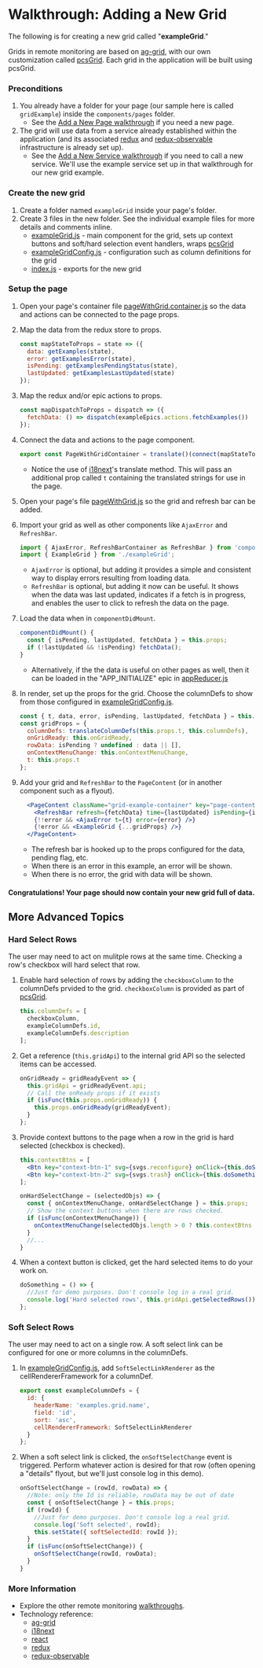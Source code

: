 Walkthrough: Adding a New Grid
==============================

The following is for creating a new grid called "**exampleGrid**."

Grids in remote monitoring are based on [ag-grid][ag-grid], with our own customization called [pcsGrid][pcsGrid]. Each grid in the application will be built using pcsGrid.

### Preconditions
1. You already have a folder for your page (our sample here is called `gridExample`) inside the `components/pages` folder.
    - See the [Add a New Page walkthrough](addNewPage.md) if you need a new page.
1. The grid will use data from a service already established within the application (and its associated [redux][redux] and [redux-observable][redux-obs] infrastructure is already set up).
    - See the [Add a New Service walkthrough](addNewService.md) if you need to call a new service. We'll use the example service set up in that walkthrough for our new grid example.


### Create the new grid
1. Create a folder named `exampleGrid` inside your page's folder.
1. Create 3 files in the new folder. See the individual example files for more details and comments inline.
    - [exampleGrid.js](/src/walkthrough/components/pages/pageWithGrid/exampleGrid/exampleGrid.js) - main component for the grid, sets up context buttons and soft/hard selection event handlers, wraps [pcsGrid][pcsGrid]
    - [exampleGridConfig.js](/src/walkthrough/components/pages/pageWithGrid/exampleGrid/exampleGridConfig.js) - configuration such as column definitions for the grid
    - [index.js](/src/walkthrough/components/pages/pageWithGrid/exampleGrid/index.js) - exports for the new grid

### Setup the page
1. Open your page's container file [pageWithGrid.container.js](/src/walkthrough/components/pages/pageWithGrid/pageWithGrid.container.js) so the data and actions can be connected to the page props.
1. Map the data from the redux store to props.
    ```js
    const mapStateToProps = state => ({
      data: getExamples(state),
      error: getExamplesError(state),
      isPending: getExamplesPendingStatus(state),
      lastUpdated: getExamplesLastUpdated(state)
    });
    ```
1. Map the redux and/or epic actions to props.
    ```js
    const mapDispatchToProps = dispatch => ({
      fetchData: () => dispatch(exampleEpics.actions.fetchExamples())
    });
    ```
1. Connect the data and actions to the page component.
    ```js
    export const PageWithGridContainer = translate()(connect(mapStateToProps, mapDispatchToProps)(PageWithGrid));
    ```
    - Notice the use of [i18next][i18next]'s translate method. This will pass an additional prop called `t` containing the translated strings for use in the page.

1. Open your page's file [pageWithGrid.js](/src/walkthrough/components/pages/pageWithGrid/pageWithGrid.js) so the grid and refresh bar can be added.
1. Import your grid as well as other components like `AjaxError` and `RefreshBar`.
    ```js
    import { AjaxError, RefreshBarContainer as RefreshBar } from 'components/shared';
    import { ExampleGrid } from './exampleGrid';
    ```
    - `AjaxError` is optional, but adding it provides a simple and consistent way to display errors resulting from loading data.
    - `RefreshBar` is optional, but adding it now can be useful. It shows when the data was last updated, indicates if a fetch is in progress, and enables the user to click to refresh the data on the page.
1. Load the data when in `componentDidMount`.
    ```js
    componentDidMount() {
      const { isPending, lastUpdated, fetchData } = this.props;
      if (!lastUpdated && !isPending) fetchData();
    }
    ```
    - Alternatively, if the the data is useful on other pages as well, then it can be loaded in the "APP_INITIALIZE" epic in [appReducer.js](/src/store/reducers/appReducer.js)
1. In render, set up the props for the grid. Choose the columnDefs to show from those configured in [exampleGridConfig.js](/src/walkthrough/components/pages/pageWithGrid/exampleGrid/exampleGridConfig.js).
    ```js
    const { t, data, error, isPending, lastUpdated, fetchData } = this.props;
    const gridProps = {
      columnDefs: translateColumnDefs(this.props.t, this.columnDefs),
      onGridReady: this.onGridReady,
      rowData: isPending ? undefined : data || [],
      onContextMenuChange: this.onContextMenuChange,
      t: this.props.t
    };
    ```
1. Add your grid and `RefreshBar` to the `PageContent` (or in another component such as a flyout).
    ```jsx
      <PageContent className="grid-example-container" key="page-content">
        <RefreshBar refresh={fetchData} time={lastUpdated} isPending={isPending} t={t} />
        {!!error && <AjaxError t={t} error={error} />}
        {!error && <ExampleGrid {...gridProps} />}
      </PageContent>
      ```
    - The refresh bar is hooked up to the props configured for the data, pending flag, etc.
    - When there is an error in this example, an error will be shown.
    - When there is no error, the grid with data will be shown.


#### Congratulations! Your page should now contain your new grid full of data.

## More Advanced Topics

### Hard Select Rows
The user may need to act on mulitple rows at the same time. Checking a row's checkbox will hard select that row.

1. Enable hard selection of rows by adding the `checkboxColumn` to the columnDefs prvided to the grid. `checkboxColumn` is provided as part of [pcsGrid][pcsGrid].
    ```js
    this.columnDefs = [
      checkboxColumn,
      exampleColumnDefs.id,
      exampleColumnDefs.description
    ];
    ```
1. Get a reference (`this.gridApi`) to the internal grid API so the selected items can be accessed.
    ```js
    onGridReady = gridReadyEvent => {
      this.gridApi = gridReadyEvent.api;
      // Call the onReady props if it exists
      if (isFunc(this.props.onGridReady)) {
        this.props.onGridReady(gridReadyEvent);
      }
    };
    ```
1. Provide context buttons to the page when a row in the grid is hard selected (checkbox is checked).
    ```jsx
    this.contextBtns = [
      <Btn key="context-btn-1" svg={svgs.reconfigure} onClick={this.doSomething()}>Button 1</Btn>,
      <Btn key="context-btn-2" svg={svgs.trash} onClick={this.doSomethingElse()}>Button 2</Btn>
    ];
    ```
    ```js
    onHardSelectChange = (selectedObjs) => {
      const { onContextMenuChange, onHardSelectChange } = this.props;
      // Show the context buttons when there are rows checked.
      if (isFunc(onContextMenuChange)) {
        onContextMenuChange(selectedObjs.length > 0 ? this.contextBtns : null);
      }
      //...
    }
    ```
1. When a context button is clicked, get the hard selected items to do your work on.
    ```js
    doSomething = () => {
      //Just for demo purposes. Don't console log in a real grid.
      console.log('Hard selected rows', this.gridApi.getSelectedRows());
    };
    ```

### Soft Select Rows
The user may need to act on a single row. A soft select link can be configured for one or more columns in the columnDefs.

1. In [exampleGridConfig.js](/src/walkthrough/components/pages/pageWithGrid/exampleGrid/exampleGridConfig.js), add `SoftSelectLinkRenderer` as the cellRendererFramework for a columnDef.
    ```js
    export const exampleColumnDefs = {
      id: {
        headerName: 'examples.grid.name',
        field: 'id',
        sort: 'asc',
        cellRendererFramework: SoftSelectLinkRenderer
      }
    };
    ```
1. When a soft select link is clicked, the `onSoftSelectChange` event is triggered. Perform whatever action is desired for that row (often opening a "details" flyout, but we'll just console log in this demo).
    ```js
    onSoftSelectChange = (rowId, rowData) => {
      //Note: only the Id is reliable, rowData may be out of date
      const { onSoftSelectChange } = this.props;
      if (rowId) {
        //Just for demo purposes. Don't console log a real grid.
        console.log('Soft selected', rowId);
        this.setState({ softSelectedId: rowId });
      }
      if (isFunc(onSoftSelectChange)) {
        onSoftSelectChange(rowId, rowData);
      }
    }
    ```

### More Information

- Explore the other remote monitoring [walkthroughs](README.md).
- Technology reference:
    - [ag-grid][ag-grid]
    - [i18next][i18next]
    - [react][react]
    - [redux][redux]
    - [redux-observable][redux-obs]



[pcsGrid]: /src/components/shared/pcsGrid/pcsGrid.js

[ag-grid]: https://www.ag-grid.com/react-getting-started/
[i18next]: https://www.i18next.com/
[react]: https://reactjs.org/
[redux]: https://redux.js.org/
[redux-obs]: https://redux-observable.js.org
